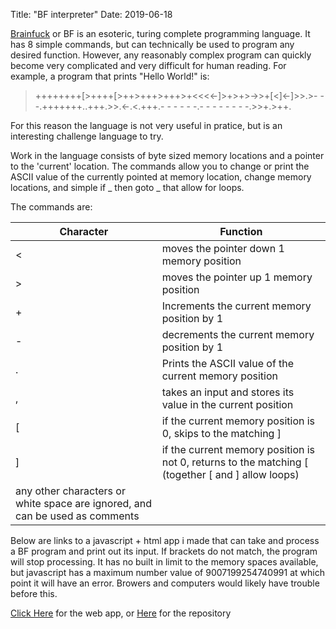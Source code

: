 Title: "BF interpreter" Date: 2019-06-18

[Brainfuck](https://en.wikipedia.org/wiki/Brainfuck) or BF is an esoteric, turing complete programming language. It has 8 simple commands, but can technically be used to program any desired function. However, any reasonably complex program can quickly become very complicated and very difficult for human reading. For example, a program that prints "Hello World!" is:

>++++++++\[>++++\[>++>+++>+++>+<<<<-\]>+>+>->>+\[<\]<-\]>>.>- - -.+++++++..+++.>>.<-.<.+++.- - - - - -.- - - - - - - -.>>+.>++.

For this reason the language is not very useful in pratice, but is an interesting challenge language to try.

Work in the language consists of byte sized memory locations and a pointer to the 'current' location. The commands allow you to change or print the ASCII value of the currently pointed at memory location, change memory locations, and simple if _ then goto _ that allow for loops.

The commands are:

| Character | Function |
|----------|---------|
| \< | moves the pointer down 1 memory position |
| \> | moves the pointer up 1 memory position |
| \+ | Increments the current memory position by 1 |
| \- | decrements the current memory position by 1 |
| \. | Prints the ASCII value of the current memory position |
| , | takes an input and stores its value in the current position |
| \[ | if the current memory position is 0, skips to the matching \] |
| \] | if the current memory position is not 0, returns to the matching \[ (together \[ and \] allow loops) |
| any other characters or white space are ignored, and can be used as comments |
      
Below are links to a javascript + html app i made that can take and process a BF program and print out its input. If brackets do not match, the program will stop processing. It has no built in limit to the memory spaces available, but javascript has a maximum number value of 9007199254740991 at which point it will have an error. Browers and computers would likely have trouble before this.
      
[Click Here](https://quadriplanar.github.io/examples/interpreters/BF/BF.html) for the web app, or [Here](https://github.com/quadriplanar/quadriplanar.github.io/tree/master/examples/interpreters/BF) for the repository
